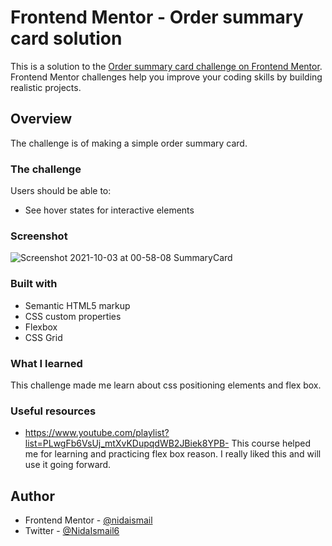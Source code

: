 # Frontend Mentor - Order summary card solution

This is a solution to the [Order summary card challenge on Frontend Mentor](https://www.frontendmentor.io/challenges/order-summary-component-QlPmajDUj). Frontend Mentor challenges help you improve your coding skills by building realistic projects.


## Overview
The challenge is of making a simple order summary card.

### The challenge

Users should be able to:

- See hover states for interactive elements
### Screenshot
![Screenshot 2021-10-03 at 00-58-08 SummaryCard](https://user-images.githubusercontent.com/58159194/135730419-f46814da-26a8-438f-a71e-637b188c4b95.png)

### Built with
- Semantic HTML5 markup
- CSS custom properties
- Flexbox
- CSS Grid
### What I learned
This challenge made me learn about css positioning elements and flex box.
### Useful resources
- https://www.youtube.com/playlist?list=PLwgFb6VsUj_mtXvKDupqdWB2JBiek8YPB- This course helped me for learning and practicing flex box reason. I really liked this  and will use it going forward.

## Author

- Frontend Mentor - [@nidaismail](https://www.frontendmentor.io/profile/nidaismail)
- Twitter - [@NidaIsmail6](https://www.twitter.com/@NidaIsmail6)






